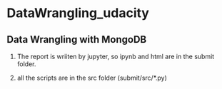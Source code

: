 # DataWrangling_udacity

## Data Wrangling with MongoDB

1. The report is wriiten by jupyter, so ipynb and html are in the submit folder.

2. all the scripts are in the src folder (submit/src/*.py)

